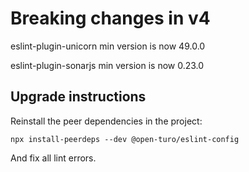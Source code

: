 # Breaking changes in v4

eslint-plugin-unicorn min version is now 49.0.0

eslint-plugin-sonarjs min version is now 0.23.0

## Upgrade instructions

Reinstall the peer dependencies in the project:

```shell
npx install-peerdeps --dev @open-turo/eslint-config
```

And fix all lint errors.
